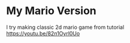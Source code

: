 # My Mario Version
 I try making classic 2d mario game from tutorial 
<br>
https://youtu.be/82n1Oyrl0Uo
